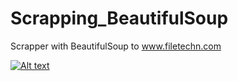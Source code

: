 # Scrapping_BeautifulSoup
Scrapper with BeautifulSoup to www.filetechn.com

[![Alt text](https://i3.ytimg.com/vi/EeaHpsMxrds/maxresdefault.jpg)](https://www.youtube.com/watch?v=EeaHpsMxrds)



